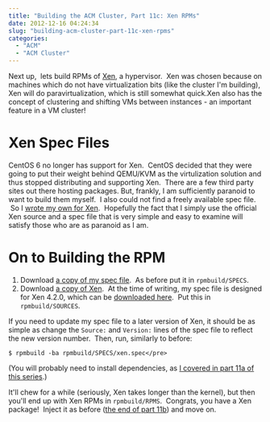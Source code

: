 ```yaml
---
title: "Building the ACM Cluster, Part 11c: Xen RPMs"
date: 2012-12-16 04:24:34
slug: "building-acm-cluster-part-11c-xen-rpms"
categories:
  - "ACM"
  - "ACM Cluster"
---
```


Next up,  lets build RPMs of [Xen](http://xen.org/), a hypervisor.  Xen was chosen because on machines which do not have virtualization bits (like the cluster I'm building), Xen will do paravirtualization, which is still somewhat quick.Xen also has the concept of clustering and shifting VMs between instances - an important feature in a VM cluster!

# Xen Spec Files

CentOS 6 no longer has support for Xen.  CentOS decided that they were going to put their weight behind QEMU/KVM as the virtulization solution and thus stopped distributing and supporting Xen.  There are a few third party sites out there hosting packages. But, frankly, I am sufficiently paranoid to want to build them myself.  I also could not find a freely available spec file.  So I [wrote my own for Xen](https://github.com/spresse1/acm-vm-cluster/blob/master/xen/xen.spec).  Hopefully the fact that I simply use the official Xen source and a spec file that is very simple and easy to examine will satisfy those who are as paranoid as I am.

# On to Building the RPM

1.  Download [a copy of my spec file](https://raw.github.com/spresse1/acm-vm-cluster/master/xen/xen.spec).  As before put it in `rpmbuild/SPECS`.
2.  Download [a copy of Xen](http://xen.org/products/downloads.html).  At the time of writing, my spec file is designed for Xen 4.2.0, which can be [downloaded here](http://bits.xensource.com/oss-xen/release/4.2.0/xen-4.2.0.tar.gz).  Put this in `rpmbuild/SOURCES`.

If you need to update my spec file to a later version of Xen, it should be as simple as change the `Source:` and `Version:` lines of the spec file to reflect the new version number.  Then, run, similarly to before:

```shell
$ rpmbuild -ba rpmbuild/SPECS/xen.spec</pre>
```

(You will probably need to install dependencies, as [I covered in part 11a of this series](/2012/12/15/building-acm-cluster-part-11a-setting-rpmbuild-environment/).)

It'll chew for a while (seriously, Xen takes longer than the kernel), but then you'll end up with Xen RPMs in `rpmbuild/RPMS`.  Congrats, you have a Xen package!  Inject it as before ([the end of part 11b](/2012/12/15/building-acm-cluster-part-11b-kernel-rpm-build/)) and move on.